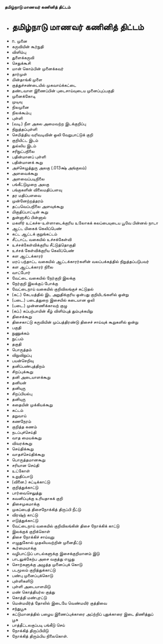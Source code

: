 **தமிழ்நாடு மாணவர் கணினித் திட்டம்**
- # தமிழ்நாடு மாணவர் கணினித் திட்டம்
- n. முனை
- கருவியின் கூர்நுதி
- விளிம்பு
- துளைக்கருவி
- செதுக்கூசி
- மான் கொம்பின் முனைக்கவர்
- தார்முள்
- மின்தாங்கி முளை
- குத்துச்சண்டையில் முகவாய்க்கட்டை
- தண்டவாள இணைப்பின் புடைசாய்வுடைய முனைப்புப்பகுதி
- முனைக்கோடி
- முடிவு
- நிலமுனை
-  நிலக்கூம்பு
- புள்ளி
- (வடி.) நீள அகல அமைவற்ற இடக்குறிப்பு
- நிறுத்தப்புள்ளி
- செமித்திய வரிவடிவின் ஒலி வேறுபாட்டுக் குறி
- குறியிட்ட இடம்
- துல்லிய இடம்
- சரிநுட்பநிலை
- பதின்மானப் புள்ளி
- பதின்மானக் கூறு
- அச்செழுத்துரு அலகு (.013க்ஷ் அங்குலம்)
- அளவைக்கூறு
- அளவைப்படிநிலை
- பங்கீட்டுமுறை அலகு
- பங்குகளின் விலைமதிப்பளவு
- தர மதிப்பளவை
- முன்னேற்றத்தரம்
- தட்பவெப்பநிலை அளவுக்கூறு
- மிகுதிப்பாட்டின் கூறு
- துன்னாசிப் பின்னால்
- மகளிர் உட்கச்சு-உள்ளாடைக்குரிய உலோகக் கலப்பையுடைய பூவே பின்னல் நாடா
- ஆட்ட மிகைக் கெலிப்பெண்
- கட்ட ஆட்டக் குறுங்கட்டம்
- சீட்டாட்ட வகையில் உச்சக்கேள்வி
- உச்சக்கேள்விக்குரிய சீட்டுத்தொகுதி
- உச்சக் கேள்விக்குரிய கெலிப்பெண்
- கள ஆட்டக்காரர்
- மரப் பந்தாட்ட வகையில் ஆட்டக்காரர்களின் வலப்பக்கத்தில் நிறுத்தப்படுபவர்
- கள ஆட்டக்காரர் நிலை
- வாட்போர்
- வேட்டை வகையில் நேர்குறி இலக்கு
- நேர்குறி இலக்குப் போக்கு
- வேட்டைநாய் வகையில் குறிவிலங்குச் சுட்டுதல்
- (கட்.) கேடயத்தில் இட அறுதிக்குரிய ஒன்பது குறியிடங்களில் ஒன்று
- (படை.) படைத்துறை இசையில் கடையான ஒலி
- (படை.) முன்னணிக்காவற் குழு
- (கப்.) கப்பற்பாயின் கீழ் விளிம்புத் தும்புக்கயிறு
- திசைக்கூறு
-  திசைகாட்டு கருவியின் முப்பத்திரண்டு திசைச் சாய்வுக் கூறுகளில் ஒன்று
- பகுதி
- நுணுக்கம்
- நுட்பம்
- தகுதி
- பொருத்தம்
- விறுவிறுப்பு
- பயன்செறிவு
- தனிப்பண்புத்திறம்
- சிறப்புக்கூறு
- தனி அடையாளக்கூறு
- தனியன்
-  தனியுரு
- சிறப்பியல்பு
- தனியுரு
- கதையின் முக்கியக்கூறு
- கட்டம்
- தறுவாய்
- கணநேரம்
- குறித்த கணம்
- நடப்புச்செய்தி
- வாத மையக்கூறு
- விவரக்கூறு
- செய்திக்கூறு
- வாதச்செய்திக்கூறு
- பொருத்தமானகூறு
- சரியான செய்தி
- உட்கோள்
- உறுதிப்பாடு
- (வினை.) சுட்டிக்காட்டு
- குறித்துக்காட்டு
- பார்வைசெலுத்து
- கவனிப்புக்கு உரியதாகக் குறி
- திசைமுகமாக்கு
- முகப்பைத் திசைநோக்கித் திருப்பி நீட்டு
- விரஷ்ற் காட்டு
- எடுத்துக்காட்டு
- வேட்டைநாய் வகையில் குறிவிலங்கின் திசை நோக்கிக் காட்டு
- இலக்குக் குறிக்கொள்
- திசை நோக்கிச் சாய்வுறு
- எழுதுகோல் முதலியவற்றின் முனைதீட்டு
- கூர்மையாக்கு
- வழிபாட்டுப் பாடல்களுக்கு இசைக்குறிமானம் இடு
- பாடலுக்கேற்ப அசை வகுத்து எழுது
- சொற்களுக்கு அழுத்த முனைப்புக் கொடு
- படமூலம் குறித்துக்காட்டு
- பண்பு முனைப்புக்கொடு
- புள்ளிகளிடு
- புள்ளி அடையாளமிடு
- மண் கொத்தியர்ல குத்து
- கொத்தி மண்புரட்டு
- மென்மயிர்த் தோலில் இடையே வெண்மயிர் குத்திவை
- சந்துபூசு
- கட்டுமானத்தில் பழைய இணைப்புக்காரை அப்ற்றிப் புதுக்காரை இடை திணித்துப் பூசு
- பாத்தீட்டலகுப்படி பங்கீடு செய்
- நோக்கித் திருப்பியிடு
- நோக்கித் திரும்பிய நிலைகொள்.

